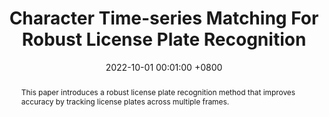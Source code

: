 ---
title:          "Character Time-series Matching For Robust License Plate Recognition"
date:           2022-10-01 00:01:00 +0800
selected:       true
pub:            "International Conference on Multimedia Analysis and Pattern Recognition (MAPR)"
pub_date:       "2022"

abstract: >-
  This paper introduces a robust license plate recognition method that improves accuracy by tracking license plates across multiple frames.

cover:          /assets/images/covers/plate.png
authors:
  - Quang-Huy Che
  - Tung Do Thanh
  - Cuong Truong Van
links:
  Paper: https://ieeexplore.ieee.org/document/9924897
  Code: https://github.com/chequanghuy/Character-Time-series-Matching
---
